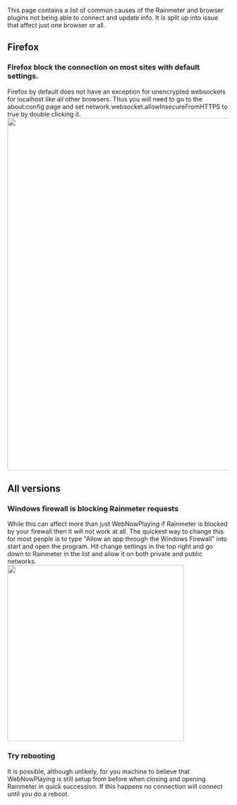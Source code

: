 This page contains a list of common causes of the Rainmeter and browser plugins not being able to connect and update info. It is split up into issue that affect just one browser or all.

## Firefox
### Firefox block the connection on most sites with default settings.
Firefox by default does not have an exception for unencrypted websockets for localhost like all other browsers. Thus you will need to go to the about:config page and set network.websocket.allowInsecureFromHTTPS to true by double clicking it.
<img src="https://github.com/tjhrulz/WebNowPlaying-BrowserExtension/raw/master/.wiki/firefoxOptionTweak.png" width="800">

## All versions
### Windows firewall is blocking Rainmeter requests
While this can affect more than just WebNowPlaying if Rainmeter is blocked by your firewall then it will not work at all. The quickest way to change this for most people is to type "Allow an app through the Windows Firewall" into start and open the program. Hit change settings in the top right and go down to Rainmeter in the list and allow it on both private and public networks.  
<img src="https://github.com/tjhrulz/WebNowPlaying-BrowserExtension/raw/master/.wiki/firewallTweak.png" height="400">

### Try rebooting
It is possible, although unlikely, for you machine to believe that WebNowPlaying is still setup from before when closing and opening Rainmeter in quick succession. If this happens no connection will connect until you do a reboot.